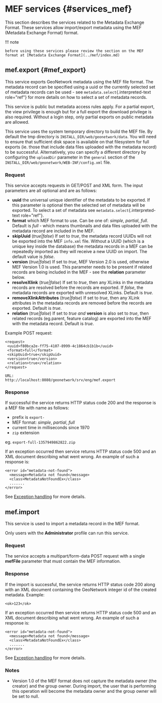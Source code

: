 # MEF services {#services_mef}

This section describes the services related to the Metadata Exchange Format. These services allow import/export metadata using the MEF (Metadata Exchange Format) format.

!!! note

    before using these services please review the section on the MEF format at [Metadata Exchange Format](../mef/index.md)


## mef.export {#mef_export}

This service exports GeoNetwork metadata using the MEF file format. The metadata record can be specified using a uuid or the currently selected set of metadata records can be used - see `metadata.select`{.interpreted-text role="ref"} for more details on how to select a set of metadata records.

This service is public but metadata access rules apply. For a partial export, the view privilege is enough but for a full export the download privilege is also required. Without a login step, only partial exports on public metadata are allowed.

This service uses the system temporary directory to build the MEF file. By default the tmp directory is `INSTALL_DIR/web/geonetwork/data`. You will need to ensure that sufficient disk space is available on that filesystem for full exports (ie. those that include data files uploaded with the metadata record) to be successful. Alternatively, you can specify a different directory by configuring the `uploadDir` parameter in the `general` section of the `INSTALL_DIR/web/geonetwork/WEB-INF/config.xml` file.

### Request

This service accepts requests in GET/POST and XML form. The input parameters are all optional and are as follows:

-   **uuid** the universal unique identifier of the metadata to be exported. If this parameter is optional then the selected set of metadata will be exported. To select a set of metadata see `metadata.select`{.interpreted-text role="ref"}.
-   **format** which MEF format to use. Can be one of: *simple*, *partial*, *full*. Default is *full* - which means thumbnails and data files uploaded with the metadata record are included in the MEF.
-   **skipUuid** (*true|false*) If set to *true*, the metadata record UUIDs will not be exported into the MEF `info.xml` file. Without a UUID (which is a unique key inside the database) the metadata records in a MEF can be repeatedly imported as they will receive a new UUID on import. The default value is *false*.
-   **version** (*true|false*) If set to *true*, MEF Version 2.0 is used, otherwise MEF Version 1.0 is used. This parameter needs to be present if related records are being included in the MEF - see the **relation** parameter below.
-   **resolveXlink** (*true|false*) If set to *true*, then any XLinks in the metadata records are resolved before the records are exported. If *false*, the metadata records are exported with unresolved XLinks. Default is *true*.
-   **removeXlinkAttributes** (*true|false*) If set to *true*, then any XLink attributes in the metadata records are removed before the records are exported. Default is *true*.
-   **relation** (*true|false*) If set to *true* *and* **version** is also set to *true*, then related records (eg.parent, feature catalog) are exported into the MEF with the metadata record. Default is *true*.

Example POST request:

    <request>
     <uuid>f80bca2e-ff75-4107-8999-4c1864cb1b1b</uuid>
     <format>full</format>
     <skipUuid>true</skipUuid>
     <version>true</version>
     <relation>true</relation>
    </request>

    URL: 
    http://localhost:8080/geonetwork/srv/eng/mef.export

### Response

If successful the service returns HTTP status code 200 and the response is a MEF file with name as follows:

-   prefix is `export-`
-   MEF format: *simple*, *partial*, *full*
-   current time in milliseconds since 1970
-   `zip` extension

eg. `export-full-1357949862822.zip`

If an exception occurred then service returns HTTP status code 500 and an XML document describing what went wrong. An example of such a response is:

    <error id="metadata-not-found">
      <message>Metadata not found</message>
      <class>MetadataNotFoundEx</class>
      .......
    </error>

See [Exception handling](services_calling.md#exception_handling) for more details.

## mef.import

This service is used to import a metadata record in the MEF format.

Only users with the **Administrator** profile can run this service.

### Request

The service accepts a multipart/form-data POST request with a single **mefFile** parameter that must contain the MEF information.

### Response

If the import is successful, the service returns HTTP status code 200 along with an XML document containing the GeoNetwork integer id of the created metadata. Example:

    <ok>123</ok>

If an exception occurred then service returns HTTP status code 500 and an XML document describing what went wrong. An example of such a response is:

    <error id="metadata-not-found">
      <message>Metadata not found</message>
      <class>MetadataNotFoundEx</class>
      .......
    </error>

See [Exception handling](services_calling.md#exception_handling) for more details.

### Notes

-   Version 1.0 of the MEF format does not capture the metadata owner (the creator) and the group owner. During import, the user that is performing this operation will become the metadata owner and the group owner will be set to null.
